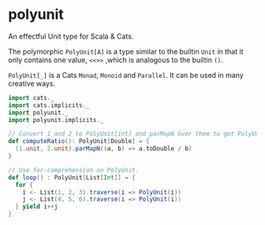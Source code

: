 # polyunit
An effectful Unit type for Scala & Cats.

The polymorphic `PolyUnit[A]` is a type similar to the builtin `Unit`
in that it only contains one value, `<<>>` ,which is analogous to the builtin `()`.

`PolyUnit[_]` is a Cats `Monad`, `Monoid` and `Parallel`. It can be used in
many creative ways.

```scala
import cats._
import cats.implicits._
import polyunit._
import polyunit.implicits._

// Convert 1 and 2 to PolyUnit[int] and parMapN over them to get PolyUnit[Double].
def computeRatio(): PolyUnit[Double] = {
  (1.unit, 2.unit).parMapN((a, b) => a.toDouble / b)
}

// Use for-comprehension on PolyUnit.
def loop() : PolyUnit[List[Int]] = {
  for {
    i <- List(1, 2, 3).traverse(i => PolyUnit(i))
    j <- List(4, 5, 6).traverse(i => PolyUnit(i))
  } yield i++j
}
```
